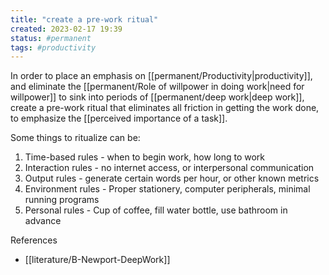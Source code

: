 ```yaml
---
title: "create a pre-work ritual"
created: 2023-02-17 19:39
status: #permanent
tags: #productivity 
---
```


In order to place an emphasis on [[permanent/Productivity|productivity]], and eliminate the [[permanent/Role of willpower in doing work|need for willpower]] to sink into periods of [[permanent/deep work|deep work]], create a pre-work ritual that eliminates all friction in getting the work done, to emphasize the [[perceived importance of a task]].

Some things to ritualize can be:

1. Time-based rules - when to begin work, how long to work
2. Interaction rules - no internet access, or interpersonal communication
3. Output rules - generate certain words per hour, or other known metrics
4. Environment rules - Proper stationery, computer peripherals, minimal running programs
5. Personal rules - Cup of coffee, fill water bottle, use bathroom in advance

References
- [[literature/B-Newport-DeepWork]]